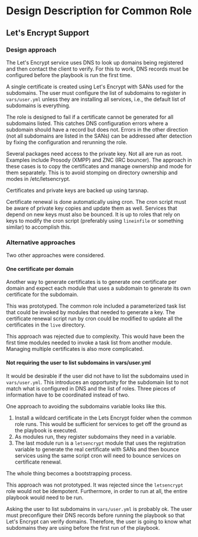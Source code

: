 # Design Description for Common Role

## Let's Encrypt Support

### Design approach

The Let's Encrypt service uses DNS to look up domains being registered and then contact the client to verify. For this to work, DNS records must be configured before the playbook is run the first time.

A single certificate is created using Let's Encrypt with SANs used for the subdomains. The user must configure the list of subdomains to register in `vars/user.yml` unless they are installing all services, i.e., the default list of subdomains is everything.

The role is designed to fail if a certificate cannot be generated for all subdomains listed.  This catches DNS configuration errors where a subdomain should have a record but does not.  Errors in the other direction (not all subdomains are listed in the SANs) can be addressed after detection by fixing the configuration and rerunning the role.

Several packages need access to the private key. Not all are run as root. Examples include Prosody (XMPP) and ZNC (IRC bouncer). The approach in these cases is to copy the certificates and manage ownership and mode for them separately. This is to avoid stomping on directory ownership and modes in /etc/letsencrypt.

Certificates and private keys are backed up using tarsnap.

Certificate renewal is done automatically using cron. The cron script must be aware of private key copies and update them as well. Services that depend on new keys must also be bounced. It is up to roles that rely on keys to modify the cron script (preferably using `lineinfile` or something similar) to accomplish this.

### Alternative approaches

Two other approaches were considered.

#### One certificate per domain

Another way to generate certificates is to generate one certificate per domain and expect each module that uses a subdomain to generate its own certificate for the subdomain.

This was prototyped. The common role included a parameterized task list that could be invoked by modules that needed to generate a key. The certificate renewal script run by cron could be modified to update all the certificates in the `live` directory.

This approach was rejected due to complexity. This would have been the first time modules needed to invoke a task list from another module. Managing multiple certificates is also more complicated.

#### Not requiring the user to list subdomains in vars/user.yml

It would be desirable if the user did not have to list the subdomains used in `vars/user.yml`. This introduces an opportunity for the subdomain list to not match what is configured in DNS and the list of roles. Three pieces of information have to be coordinated instead of two.

One approach to avoiding the subdomains variable looks like this.

1. Install a wildcard certificate in the Lets Encrypt folder when the common role runs.  This would be sufficient for services to get off the ground as the playbook is executed.
2. As modules run, they register subdomains they need in a variable.
3. The last module run is a `letsencrypt` module that uses the registration variable to generate the real certificate with SANs and then bounce services using the same script cron will need to bounce services on certificate renewal.

The whole thing becomes a bootstrapping process.

This approach was not prototyped. It was rejected since the `letsencrypt` role would not be idempotent. Furthermore, in order to run at all, the entire playbook would need to be run.

Asking the user to list subdomains in `vars/user.yml` is probably ok.  The user must preconfigure their DNS records before running the playbook so that Let's Encrypt can verify domains.  Therefore, the user is going to know what subdomains they are using before the first run of the playbook.
